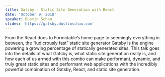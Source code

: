 ```yaml
---
title: Gatsby - Static Site Generation with React
date: 'October 9, 2018'
speaker: Dustin Schau
slides: 'https://gatsby.dustinschau.com'
---
```


From the React docs to Formidable’s home page to seemingly everything in between, the “ludicrously fast” static site generator Gatsby is the engine powering a growing percentage of statically generated sites. This talk goes into the details of what Gatsby is, what static site generation really is, and how each of us armed with this combo can make performant, dynamic, and truly great static sites and performant web applications with the incredibly powerful combination of Gatsby, React, and static site generation.

